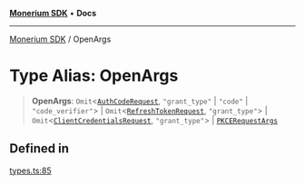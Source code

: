 [**Monerium SDK**](../README.md) • **Docs**

***

[Monerium SDK](../README.md) / OpenArgs

# Type Alias: OpenArgs

> **OpenArgs**: `Omit`\<[`AuthCodeRequest`](../interfaces/AuthCodeRequest.md), `"grant_type"` \| `"code"` \| `"code_verifier"`\> \| `Omit`\<[`RefreshTokenRequest`](../interfaces/RefreshTokenRequest.md), `"grant_type"`\> \| `Omit`\<[`ClientCredentialsRequest`](../interfaces/ClientCredentialsRequest.md), `"grant_type"`\> \| [`PKCERequestArgs`](PKCERequestArgs.md)

## Defined in

[types.ts:85](https://github.com/monerium/js-monorepo/blob/294e3704bc2735fba770b1d2fbba8f31f3bfa306/packages/sdk/src/types.ts#L85)
